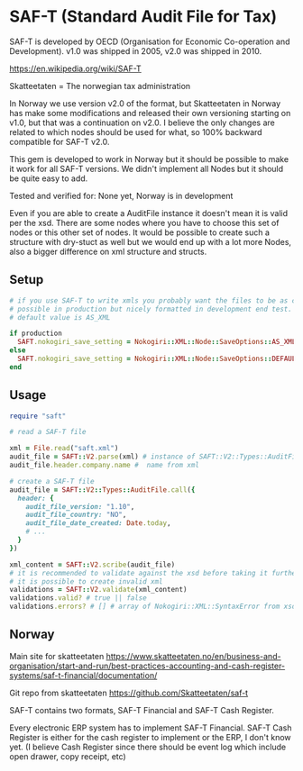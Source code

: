 # SAF-T (Standard Audit File for Tax)

SAF-T is developed by OECD (Organisation for Economic Co-operation and Development). v1.0 was shipped in 2005, v2.0 was shipped in 2010. 

https://en.wikipedia.org/wiki/SAF-T

Skatteetaten = The norwegian tax administration

In Norway we use version v2.0 of the format, but Skatteetaten in Norway has make some modifications and released their own versioning starting on v1.0, but that was a continuation on v2.0. I believe the only changes are related to which nodes should be used for what, so 100% backward compatible for SAF-T v2.0.

This gem is developed to work in Norway but it should be possible to make it work for all SAF-T versions. We didn't implement all Nodes but it should be quite easy to add. 

Tested and verified for: None yet, Norway is in development

Even if you are able to create a AuditFile instance it doesn't mean it is valid per the xsd. There are some nodes where you have to choose this set of nodes or this other set of nodes. It would be possible to create such a structure with dry-stuct as well but we would end up with a lot more Nodes, also a bigger difference on xml structure and structs. 

## Setup

```rb
# if you use SAF-T to write xmls you probably want the files to be as compact as
# possible in production but nicely formatted in development end test.
# default value is AS_XML

if production
  SAFT.nokogiri_save_setting = Nokogiri::XML::Node::SaveOptions::AS_XML
else
  SAFT.nokogiri_save_setting = Nokogiri::XML::Node::SaveOptions::DEFAULT_XML
end
```

## Usage

```rb
require "saft"

# read a SAF-T file

xml = File.read("saft.xml")
audit_file = SAFT::V2.parse(xml) # instance of SAFT::V2::Types::AuditFile or raises type errors
audit_file.header.company.name #  name from xml

# create a SAF-T file
audit_file = SAFT::V2::Types::AuditFile.call({
  header: {
    audit_file_version: "1.10",
    audit_file_country: "NO",
    audit_file_date_created: Date.today,
    # ...
  }
})

xml_content = SAFT::V2.scribe(audit_file)
# it is recommended to validate against the xsd before taking it further because 
# it is possible to create invalid xml
validations = SAFT::V2.validate(xml_content)
validations.valid? # true || false
validations.errors? # [] # array of Nokogiri::XML::SyntaxError from xsd errors
```

## Norway 

Main site for skatteetaten https://www.skatteetaten.no/en/business-and-organisation/start-and-run/best-practices-accounting-and-cash-register-systems/saf-t-financial/documentation/

Git repo from skatteetaten https://github.com/Skatteetaten/saf-t

SAF-T contains two formats, SAF-T Financial and SAF-T Cash Register. 

Every electronic ERP system has to implement SAF-T Financial. SAF-T Cash
Register is either for the cash register to implement or the ERP, I don't know
yet. (I believe Cash Register since there should be event log which include
open drawer, copy receipt, etc)
